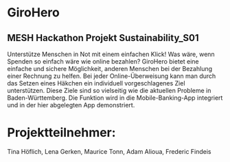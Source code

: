 # GiroHero
## MESH Hackathon Projekt Sustainability_S01

Unterstütze Menschen in Not mit einem einfachen Klick!
Was wäre, wenn Spenden so einfach wäre wie online bezahlen? GiroHero bietet eine einfache und sichere Möglichkeit, anderen Menschen bei der Bezahlung einer Rechnung zu helfen. Bei jeder Online-Überweisung kann man durch das Setzen eines Häkchen ein individuell vorgeschlagenes Ziel unterstützen. Diese Ziele sind so vielseitig wie die aktuellen Probleme in Baden-Württemberg. Die Funktion wird in die Mobile-Banking-App integriert und in der hier abgelegten App demonstriert. 

# Projektteilnehmer:

Tina Höflich,
Lena Gerken,
Maurice Tonn,
Adam Alioua,
Frederic Findeis
